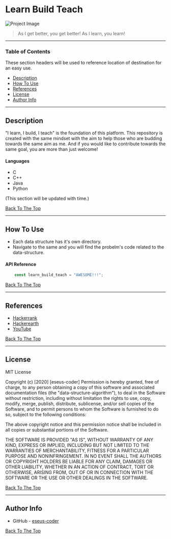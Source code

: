 # Learn Build Teach

![Project Image](https://media.geeksforgeeks.org/wp-content/cdn-uploads/20190529171221/Learning-Data-Structures-and-Algorithms-is-Important1-1024x424.png)

> As I get better, you get better! As I learn, you learn!

---

### Table of Contents
These section headers will be used to reference location of destination for an easy use.

- [Description](#description)
- [How To Use](#how-to-use)
- [References](#references)
- [License](#license)
- [Author Info](#author-info)

---

## Description

"I learn, I build, I teach" is the foundation of this platform. This repository is created with the same mindset with the aim to help those who are budding towards the same aim as me. And if you would like to contribute towards the same goal, you are more than just welcome!

#### Languages

- C
- C++
- Java
- Python

(This section will be updated with time.)

[Back To The Top](#learn-build-teach)

---

## How To Use

- Each data structure has it's own directory.
- Navigate to the same and you will find the probelm's code related to the data-structure.


#### API Reference

```javascript
    const learn_build_teach = "AWESOME!!!";
```
[Back To The Top](#learn-build-teach)

---

## References

- [Hackerrank](https://hackerrank.com)
- [Hackerearth](https://hackerearth.com)
- [YouTube](https://youtube.com)


[Back To The Top](#learn-build-teach)

---

## License

MIT License

Copyright (c) [2020] [eseus-coder]
Permission is hereby granted, free of charge, to any person obtaining a copy
of this software and associated documentation files (the "data-structure-algorithm"), to deal
in the Software without restriction, including without limitation the rights
to use, copy, modify, merge, publish, distribute, sublicense, and/or sell
copies of the Software, and to permit persons to whom the Software is
furnished to do so, subject to the following conditions:

The above copyright notice and this permission notice shall be included in all
copies or substantial portions of the Software.

THE SOFTWARE IS PROVIDED "AS IS", WITHOUT WARRANTY OF ANY KIND, EXPRESS OR
IMPLIED, INCLUDING BUT NOT LIMITED TO THE WARRANTIES OF MERCHANTABILITY,
FITNESS FOR A PARTICULAR PURPOSE AND NONINFRINGEMENT. IN NO EVENT SHALL THE
AUTHORS OR COPYRIGHT HOLDERS BE LIABLE FOR ANY CLAIM, DAMAGES OR OTHER
LIABILITY, WHETHER IN AN ACTION OF CONTRACT, TORT OR OTHERWISE, ARISING FROM,
OUT OF OR IN CONNECTION WITH THE SOFTWARE OR THE USE OR OTHER DEALINGS IN THE
SOFTWARE.


[Back To The Top](#learn-build-teach)

---

## Author Info

- GitHub - [eseus-coder](https://github.com/eseus-coder)


[Back To The Top](#read-me-template)